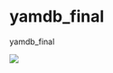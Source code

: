 # yamdb_final
yamdb_final

[![](https://fasthub.cc/skhamatulin/api_yamdb/actions/workflows/yamdb_workflow.yml/badge.svg)](https://fasthub.cc/skhamatulin/api_yamdb/actions/workflows/yamdb_workflow.yml)
